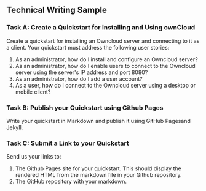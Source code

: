 ## Technical Writing Sample

### Task A: Create a Quickstart for Installing and Using ownCloud 
Create a quickstart for installing an Owncloud server and connecting to it as a client. Your quickstart must address the following user stories:    
1. As an administrator, how do I install and configure an Owncloud server?
2. As an administrator, how do I enable users to connect to the Owncloud server using the server's IP address and port 8080? 
3. As an administrator, how do I add a user account?  
4. As a user, how do I connect to the Owncloud server using a desktop or mobile client?    

### Task B: Publish your Quickstart using Github Pages  
Write your quickstart in Markdown and publish it using ​GitHub Pages​ and ​Jekyll​.  

### Task C: Submit a Link to your Quickstart  
Send us your links to: 
1. The Github Pages site for your quickstart. This should display the rendered HTML from the markdown file in your Github repository. 
2. The GitHub repository with your markdown.  
